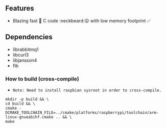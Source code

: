 ## Features
* Blazing fast :dizzy: C code :neckbeard::astonished: with low memory footprint :white_check_mark:

## Dependencies
* librabbitmq1
* libcurl3
* libjansson4
* fib

### How to build (cross-compile)
* `Note: Need to install raspbian sysroot in order to cross-compile.`
```
mkdir -p build && \
cd build && \
cmake -DCMAKE_TOOLCHAIN_FILE=../cmake/platforms/raspberrypi/toolchain/arm-linux-gnueabihf.cmake .. && \
make
```